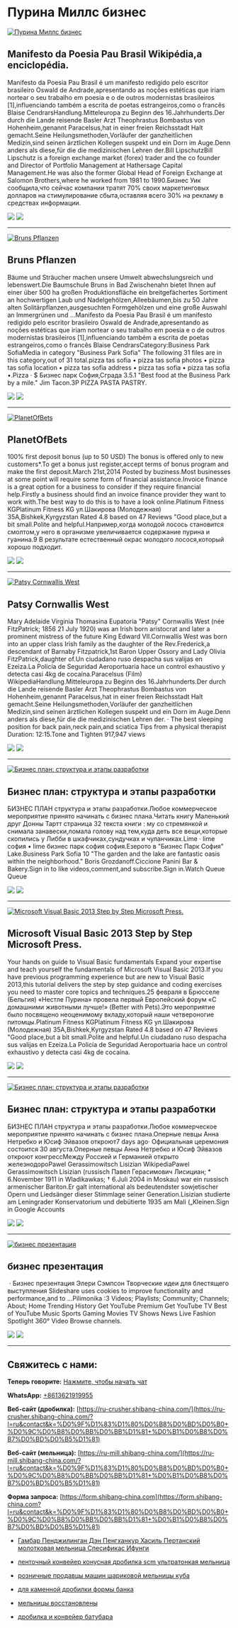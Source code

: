 # Пурина Миллс бизнес

<a href="https://swt.shibang-china.com/?l=ru&img&k=%D0%9F%D1%83%D1%80%D0%B8%D0%BD%D0%B0+%D0%9C%D0%B8%D0%BB%D0%BB%D1%81+%D0%B1%D0%B8%D0%B7%D0%BD%D0%B5%D1%81" target="_blank">![Пурина Миллс бизнес](http://static.shibang-china.com/all-800x300/774.jpg)</a>

## Manifesto da Poesia Pau Brasil Wikip&#233;dia,a enciclop&#233;dia.
Manifesto da Poesia Pau Brasil &#233; um manifesto redigido pelo escritor brasileiro Oswald de Andrade,apresentando as no&#231;&#245;es est&#233;ticas que iriam nortear o seu trabalho em poesia e o de outros modernistas brasileiros [1],influenciando tamb&#233;m a escrita de poetas estrangeiros,como o franc&#234;s Blaise CendrarsHandlung.Mitteleuropa zu Beginn des 16.Jahrhunderts.Der durch die Lande reisende Basler Arzt Theophrastus Bombastus von Hohenheim,genannt Paracelsus,hat in einer freien Reichsstadt Halt gemacht.Seine Heilungsmethoden,Vorl&#228;ufer der ganzheitlichen Medizin,sind seinen &#228;rztlichen Kollegen suspekt und ein Dorn im Auge.Denn anders als diese,f&#252;r die die medizinischen Lehren der.Bill LipschutzBill Lipschutz is a foreign exchange market (forex) trader and the co founder and Director of Portfolio Management at Hathersage Capital Management.He was also the former Global Head of Foreign Exchange at Salomon Brothers,where he worked from 1981 to 1990.Бизнес Уик сообщила,что сейчас компании тратят 70% своих маркетинговых долларов на стимулирование сбыта,оставляя всего 30% на рекламу в средствах информации.


<a href="https://whatsapp.shibangsoft.com/WhatsApp.php" target="_blank" title="WhatsApp">![](http://static.shibang-china.com/icon/whatsapp.png)</a> <a href="https://swt.shibang-china.com/?l=ru&icon&k=%D0%9F%D1%83%D1%80%D0%B8%D0%BD%D0%B0+%D0%9C%D0%B8%D0%BB%D0%BB%D1%81+%D0%B1%D0%B8%D0%B7%D0%BD%D0%B5%D1%81" target="_blank">![](http://static.shibang-china.com/icon/chat-ru.png)</a>

---

<a href="https://swt.shibang-china.com/?l=ru&img&k=%D0%9F%D1%83%D1%80%D0%B8%D0%BD%D0%B0+%D0%9C%D0%B8%D0%BB%D0%BB%D1%81+%D0%B1%D0%B8%D0%B7%D0%BD%D0%B5%D1%81" target="_blank">![Bruns Pflanzen](http://static.shibang-china.com/all-800x300/1277.jpg)</a>

## Bruns Pflanzen
B&#228;ume und Str&#228;ucher machen unsere Umwelt abwechslungsreich und lebenswert.Die Baumschule Bruns in Bad Zwischenahn bietet Ihnen auf einer &#252;ber 500 ha gro&#223;en Produktionsfl&#228;che ein breitgef&#228;chertes Sortiment an hochwertigen Laub und Nadelgeh&#246;lzen,Alleeb&#228;umen,bis zu 50 Jahre alten Solit&#228;rpflanzen,ausgesuchten Formgeh&#246;lzen und eine gro&#223;e Auswahl an Immergr&#252;nen und …Manifesto da Poesia Pau Brasil &#233; um manifesto redigido pelo escritor brasileiro Oswald de Andrade,apresentando as no&#231;&#245;es est&#233;ticas que iriam nortear o seu trabalho em poesia e o de outros modernistas brasileiros [1],influenciando tamb&#233;m a escrita de poetas estrangeiros,como o franc&#234;s Blaise CendrarsCategory:Business Park SofiaMedia in category &quot;Business Park Sofia&quot; The following 31 files are in this category,out of 31 total.pizza tas sofia • pizza tas sofia photos • pizza tas sofia location • pizza tas sofia address • pizza tas sofia • pizza tas sofia •.Pizza &#183; $ Бизнес парк София,Сграда 3.5.1 &quot;Best food at the Business Park by a mile.&quot; Jim Tacon.3P PIZZA PASTA PASTRY.


<a href="https://whatsapp.shibangsoft.com/WhatsApp.php" target="_blank" title="WhatsApp">![](http://static.shibang-china.com/icon/whatsapp.png)</a> <a href="https://swt.shibang-china.com/?l=ru&icon&k=%D0%9F%D1%83%D1%80%D0%B8%D0%BD%D0%B0+%D0%9C%D0%B8%D0%BB%D0%BB%D1%81+%D0%B1%D0%B8%D0%B7%D0%BD%D0%B5%D1%81" target="_blank">![](http://static.shibang-china.com/icon/chat-ru.png)</a>

---

<a href="https://swt.shibang-china.com/?l=ru&img&k=%D0%9F%D1%83%D1%80%D0%B8%D0%BD%D0%B0+%D0%9C%D0%B8%D0%BB%D0%BB%D1%81+%D0%B1%D0%B8%D0%B7%D0%BD%D0%B5%D1%81" target="_blank">![PlanetOfBets](http://static.shibang-china.com/all-800x300/202.jpg)</a>

## PlanetOfBets
100% first deposit bonus (up to 50 USD) The bonus is offered only to new customers*.To get a bonus just register,accept terms of bonus program and make the first deposit.March 21st,2014 Posted by buziness.Most businesses at some point will require some form of financial assistance.Invoice finance is a great option for a business to consider if they require financial help.Firstly a business should find an invoice finance provider they want to work with.The best way to do this is to have a look online.Platinum Fitness KGPlatinum Fitness KG ул.Шакирова (Молодежная) 35А,Bishkek,Kyrgyzstan Rated 4.8 based on 47 Reviews &quot;Good place,but a bit small.Polite and helpful.Например,когда молодой лосось становится смолтом,у него в организме увеличивается содержание пурина и гуанина.9 В результате естественный окрас молодого лосося,который хорошо подходит.


<a href="https://whatsapp.shibangsoft.com/WhatsApp.php" target="_blank" title="WhatsApp">![](http://static.shibang-china.com/icon/whatsapp.png)</a> <a href="https://swt.shibang-china.com/?l=ru&icon&k=%D0%9F%D1%83%D1%80%D0%B8%D0%BD%D0%B0+%D0%9C%D0%B8%D0%BB%D0%BB%D1%81+%D0%B1%D0%B8%D0%B7%D0%BD%D0%B5%D1%81" target="_blank">![](http://static.shibang-china.com/icon/chat-ru.png)</a>

---

<a href="https://swt.shibang-china.com/?l=ru&img&k=%D0%9F%D1%83%D1%80%D0%B8%D0%BD%D0%B0+%D0%9C%D0%B8%D0%BB%D0%BB%D1%81+%D0%B1%D0%B8%D0%B7%D0%BD%D0%B5%D1%81" target="_blank">![Patsy Cornwallis West](http://static.shibang-china.com/all-800x300/896.jpg)</a>

## Patsy Cornwallis West
Mary Adelaide Virginia Thomasina Eupatoria &quot;Patsy&quot; Cornwallis West (n&#233;e FitzPatrick; 1856 21 July 1920) was an Irish born aristocrat and later a prominent mistress of the future King Edward VII.Cornwallis West was born into an upper class Irish family as the daughter of the Rev.Frederick,a descendant of Barnaby Fitzpatrick,1st Baron Upper Ossory and Lady Olivia FitzPatrick,daughter of.Un ciudadano ruso despacha sus valijas en Ezeiza.La Polic&#237;a de Seguridad Aeroportuaria hace un control exhaustivo y detecta casi 4kg de coca&#237;na.Paracelsus (Film) WikipediaHandlung.Mitteleuropa zu Beginn des 16.Jahrhunderts.Der durch die Lande reisende Basler Arzt Theophrastus Bombastus von Hohenheim,genannt Paracelsus,hat in einer freien Reichsstadt Halt gemacht.Seine Heilungsmethoden,Vorl&#228;ufer der ganzheitlichen Medizin,sind seinen &#228;rztlichen Kollegen suspekt und ein Dorn im Auge.Denn anders als diese,f&#252;r die die medizinischen Lehren der.&nbsp;&#0183;&#32;The best sleeping position for back pain,neck pain,and sciatica Tips from a physical therapist Duration: 12:15.Tone and Tighten 917,947 views


<a href="https://whatsapp.shibangsoft.com/WhatsApp.php" target="_blank" title="WhatsApp">![](http://static.shibang-china.com/icon/whatsapp.png)</a> <a href="https://swt.shibang-china.com/?l=ru&icon&k=%D0%9F%D1%83%D1%80%D0%B8%D0%BD%D0%B0+%D0%9C%D0%B8%D0%BB%D0%BB%D1%81+%D0%B1%D0%B8%D0%B7%D0%BD%D0%B5%D1%81" target="_blank">![](http://static.shibang-china.com/icon/chat-ru.png)</a>

---

<a href="https://swt.shibang-china.com/?l=ru&img&k=%D0%9F%D1%83%D1%80%D0%B8%D0%BD%D0%B0+%D0%9C%D0%B8%D0%BB%D0%BB%D1%81+%D0%B1%D0%B8%D0%B7%D0%BD%D0%B5%D1%81" target="_blank">![Бизнес план: структура и этапы разработки](http://static.shibang-china.com/all-800x300/846.jpg)</a>

## Бизнес план: структура и этапы разработки
БИЗНЕС ПЛАН структура и этапы разработки.Любое коммерческое мероприятие принято начинать с бизнес плана.Читать книгу Маленький друг Донны Тартт страница 32 текста книги : му со стремянкой и снимала занавески,ломала голову над тем,куда деть все вещи,которые скопились у Либби в шкафчиках,сундучках и чуланчиках.Lime&nbsp;&#0183;&#32;lime софия • lime бизнес парк софия софия.Езерото в &quot;Бизнес Парк София&quot; Lake.Business Park Sofia 10 &quot;The garden and the lake are fantastic oasis within the neighborhood.&quot; Boris Grozdanoff.Ciccione Panini Bar &amp; Bakery.Sign in to like videos,comment,and subscribe.Sign in.Watch Queue Queue


<a href="https://whatsapp.shibangsoft.com/WhatsApp.php" target="_blank" title="WhatsApp">![](http://static.shibang-china.com/icon/whatsapp.png)</a> <a href="https://swt.shibang-china.com/?l=ru&icon&k=%D0%9F%D1%83%D1%80%D0%B8%D0%BD%D0%B0+%D0%9C%D0%B8%D0%BB%D0%BB%D1%81+%D0%B1%D0%B8%D0%B7%D0%BD%D0%B5%D1%81" target="_blank">![](http://static.shibang-china.com/icon/chat-ru.png)</a>

---

<a href="https://swt.shibang-china.com/?l=ru&img&k=%D0%9F%D1%83%D1%80%D0%B8%D0%BD%D0%B0+%D0%9C%D0%B8%D0%BB%D0%BB%D1%81+%D0%B1%D0%B8%D0%B7%D0%BD%D0%B5%D1%81" target="_blank">![Microsoft Visual Basic 2013 Step by Step Microsoft Press.](http://static.shibang-china.com/all-800x300/1330.jpg)</a>

## Microsoft Visual Basic 2013 Step by Step Microsoft Press.
Your hands on guide to Visual Basic fundamentals Expand your expertise and teach yourself the fundamentals of Microsoft Visual Basic 2013.If you have previous programming experience but are new to Visual Basic 2013,this tutorial delivers the step by step guidance and coding exercises you need to master core topics and techniques.25 февраля в Брюсселе (Бельгия) &#171;Нестле Пурина&#187; провела первый Европейский форум &#171;С домашними животными лучше!&#187; (Better with Pets).Это мероприятие было посвящено неоценимому вкладу,который наши четвероногие питомцы.Platinum Fitness KGPlatinum Fitness KG ул.Шакирова (Молодежная) 35А,Bishkek,Kyrgyzstan Rated 4.8 based on 47 Reviews &quot;Good place,but a bit small.Polite and helpful.Un ciudadano ruso despacha sus valijas en Ezeiza.La Polic&#237;a de Seguridad Aeroportuaria hace un control exhaustivo y detecta casi 4kg de coca&#237;na.


<a href="https://whatsapp.shibangsoft.com/WhatsApp.php" target="_blank" title="WhatsApp">![](http://static.shibang-china.com/icon/whatsapp.png)</a> <a href="https://swt.shibang-china.com/?l=ru&icon&k=%D0%9F%D1%83%D1%80%D0%B8%D0%BD%D0%B0+%D0%9C%D0%B8%D0%BB%D0%BB%D1%81+%D0%B1%D0%B8%D0%B7%D0%BD%D0%B5%D1%81" target="_blank">![](http://static.shibang-china.com/icon/chat-ru.png)</a>

---

<a href="https://swt.shibang-china.com/?l=ru&img&k=%D0%9F%D1%83%D1%80%D0%B8%D0%BD%D0%B0+%D0%9C%D0%B8%D0%BB%D0%BB%D1%81+%D0%B1%D0%B8%D0%B7%D0%BD%D0%B5%D1%81" target="_blank">![Бизнес план: структура и этапы разработки](http://static.shibang-china.com/all-800x300/817.jpg)</a>

## Бизнес план: структура и этапы разработки
БИЗНЕС ПЛАН структура и этапы разработки.Любое коммерческое мероприятие принято начинать с бизнес плана.Оперные певцы Анна Нетребко и Юсиф Эйвазов откроют7 days ago&#183; Официальная церемония состоится 30 августа.Оперные певцы Анна Нетребко и Юсиф Эйвазов откроют конгрессМежду Россией и Германией открыто железнодороPawel Gerassimowitsch Lisizian WikipediaPawel Gerassimowitsch Lisizian (russisch Павел Герасимович Лисициан; * 6.November 1911 in Wladikawkas; † 6.Juli 2004 in Moskau) war ein russisch armenischer Bariton.Er galt international als bedeutendster sowjetischer Opern und Lieds&#228;nger dieser Stimmlage seiner Generation.Lisizian studierte am Leningrader Konservatorium und deb&#252;tierte 1935 am Mali („Kleinen.Sign in Google Accounts


<a href="https://whatsapp.shibangsoft.com/WhatsApp.php" target="_blank" title="WhatsApp">![](http://static.shibang-china.com/icon/whatsapp.png)</a> <a href="https://swt.shibang-china.com/?l=ru&icon&k=%D0%9F%D1%83%D1%80%D0%B8%D0%BD%D0%B0+%D0%9C%D0%B8%D0%BB%D0%BB%D1%81+%D0%B1%D0%B8%D0%B7%D0%BD%D0%B5%D1%81" target="_blank">![](http://static.shibang-china.com/icon/chat-ru.png)</a>

---

<a href="https://swt.shibang-china.com/?l=ru&img&k=%D0%9F%D1%83%D1%80%D0%B8%D0%BD%D0%B0+%D0%9C%D0%B8%D0%BB%D0%BB%D1%81+%D0%B1%D0%B8%D0%B7%D0%BD%D0%B5%D1%81" target="_blank">![бизнес презентация](http://static.shibang-china.com/all-800x300/1281.jpg)</a>

## бизнес презентация
&nbsp;&#0183;&#32;Бизнес презентация Элери Сэмпсон Творческие идеи для блестящего выступления Slideshare uses cookies to improve functionality and performance,and to …Pilimonika :3 Videos; Playlists; Community; Channels; About; Home Trending History Get YouTube Premium Get YouTube TV Best of YouTube Music Sports Gaming Movies TV Shows News Live Fashion Spotlight 360&#176; Video Browse channels.

<a href="https://whatsapp.shibangsoft.com/WhatsApp.php" target="_blank" title="WhatsApp">![](http://static.shibang-china.com/icon/whatsapp.png)</a> <a href="https://swt.shibang-china.com/?l=ru&icon&k=%D0%9F%D1%83%D1%80%D0%B8%D0%BD%D0%B0+%D0%9C%D0%B8%D0%BB%D0%BB%D1%81+%D0%B1%D0%B8%D0%B7%D0%BD%D0%B5%D1%81" target="_blank">![](http://static.shibang-china.com/icon/chat-ru.png)</a>

---
## Свяжитесь с нами:

**Теперь говорите:** [Нажмите, чтобы начать чат](https://swt.shibang-china.com?l=ru&contact&k=%D0%9F%D1%83%D1%80%D0%B8%D0%BD%D0%B0+%D0%9C%D0%B8%D0%BB%D0%BB%D1%81+%D0%B1%D0%B8%D0%B7%D0%BD%D0%B5%D1%81)

**WhatsApp:**  [+8613621919955](https://whatsapp.shibangsoft.com/WhatsApp.php)

**Веб-сайт (дробилка):** [https://ru-crusher.shibang-china.com/](https://ru-crusher.shibang-china.com/?l=ru&contact&k=%D0%9F%D1%83%D1%80%D0%B8%D0%BD%D0%B0+%D0%9C%D0%B8%D0%BB%D0%BB%D1%81+%D0%B1%D0%B8%D0%B7%D0%BD%D0%B5%D1%81)

**Веб-сайт (мельница):** [https://ru-mill.shibang-china.com/](https://ru-mill.shibang-china.com/?l=ru&contact&k=%D0%9F%D1%83%D1%80%D0%B8%D0%BD%D0%B0+%D0%9C%D0%B8%D0%BB%D0%BB%D1%81+%D0%B1%D0%B8%D0%B7%D0%BD%D0%B5%D1%81)

**Форма запроса:** [https://form.shibang-china.com](https://form.shibang-china.com?l=ru&contact&k=%D0%9F%D1%83%D1%80%D0%B8%D0%BD%D0%B0+%D0%9C%D0%B8%D0%BB%D0%BB%D1%81+%D0%B1%D0%B8%D0%B7%D0%BD%D0%B5%D1%81)

* [Гамбар Пенджилинган Дэн Пенгханкур Хасиль Пертанский молотковая мельница Спесификас Ифунги](../134/%D0%93%D0%B0%D0%BC%D0%B1%D0%B0%D1%80%20%D0%9F%D0%B5%D0%BD%D0%B4%D0%B6%D0%B8%D0%BB%D0%B8%D0%BD%D0%B3%D0%B0%D0%BD%20%D0%94%D1%8D%D0%BD%20%D0%9F%D0%B5%D0%BD%D0%B3%D1%85%D0%B0%D0%BD%D0%BA%D1%83%D1%80%20%D0%A5%D0%B0%D1%81%D0%B8%D0%BB%D1%8C%20%D0%9F%D0%B5%D1%80%D1%82%D0%B0%D0%BD%D1%81%D0%BA%D0%B8%D0%B9%20%D0%BC%D0%BE%D0%BB%D0%BE%D1%82%D0%BA%D0%BE%D0%B2%D0%B0%D1%8F%20%D0%BC%D0%B5%D0%BB%D1%8C%D0%BD%D0%B8%D1%86%D0%B0%20%D0%A1%D0%BF%D0%B5%D1%81%D0%B8%D1%84%D0%B8%D0%BA%D0%B0%D1%81%20%D0%98%D1%84%D1%83%D0%BD%D0%B3%D0%B8.md)

* [ленточный конвейер конусная дробилка scm ультратонкая мельница](../131/%D0%BB%D0%B5%D0%BD%D1%82%D0%BE%D1%87%D0%BD%D1%8B%D0%B9%20%D0%BA%D0%BE%D0%BD%D0%B2%D0%B5%D0%B9%D0%B5%D1%80%20%D0%BA%D0%BE%D0%BD%D1%83%D1%81%D0%BD%D0%B0%D1%8F%20%D0%B4%D1%80%D0%BE%D0%B1%D0%B8%D0%BB%D0%BA%D0%B0%20scm%20%D1%83%D0%BB%D1%8C%D1%82%D1%80%D0%B0%D1%82%D0%BE%D0%BD%D0%BA%D0%B0%D1%8F%20%D0%BC%D0%B5%D0%BB%D1%8C%D0%BD%D0%B8%D1%86%D0%B0.md)

* [розничные продавцы машин шариковой мельницы куба](../135/%D1%80%D0%BE%D0%B7%D0%BD%D0%B8%D1%87%D0%BD%D1%8B%D0%B5%20%D0%BF%D1%80%D0%BE%D0%B4%D0%B0%D0%B2%D1%86%D1%8B%20%D0%BC%D0%B0%D1%88%D0%B8%D0%BD%20%D1%88%D0%B0%D1%80%D0%B8%D0%BA%D0%BE%D0%B2%D0%BE%D0%B9%20%D0%BC%D0%B5%D0%BB%D1%8C%D0%BD%D0%B8%D1%86%D1%8B%20%D0%BA%D1%83%D0%B1%D0%B0.md)

* [для каменной дробилки формы банка](../134/%D0%B4%D0%BB%D1%8F%20%D0%BA%D0%B0%D0%BC%D0%B5%D0%BD%D0%BD%D0%BE%D0%B9%20%D0%B4%D1%80%D0%BE%D0%B1%D0%B8%D0%BB%D0%BA%D0%B8%20%D1%84%D0%BE%D1%80%D0%BC%D1%8B%20%D0%B1%D0%B0%D0%BD%D0%BA%D0%B0.md)

* [мельницы восстановлены](../135/%D0%BC%D0%B5%D0%BB%D1%8C%D0%BD%D0%B8%D1%86%D1%8B%20%D0%B2%D0%BE%D1%81%D1%81%D1%82%D0%B0%D0%BD%D0%BE%D0%B2%D0%BB%D0%B5%D0%BD%D1%8B.md)

* [дробилка и конвейер батубара](../135/%D0%B4%D1%80%D0%BE%D0%B1%D0%B8%D0%BB%D0%BA%D0%B0%20%D0%B8%20%D0%BA%D0%BE%D0%BD%D0%B2%D0%B5%D0%B9%D0%B5%D1%80%20%D0%B1%D0%B0%D1%82%D1%83%D0%B1%D0%B0%D1%80%D0%B0.md)